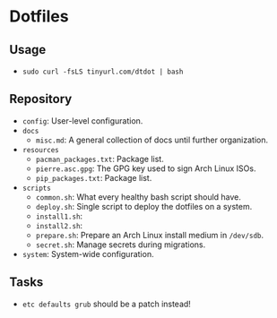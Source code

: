 # Dotfiles

## Usage

* `sudo curl -fsLS tinyurl.com/dtdot | bash`

## Repository

* `config`: User-level configuration.
* `docs`
  * `misc.md`: A general collection of docs until further organization.
* `resources`
  * `pacman_packages.txt`: Package list.
  * `pierre.asc.gpg`: The GPG key used to sign Arch Linux ISOs.
  * `pip_packages.txt`: Package list.
* `scripts`
  * `common.sh`: What every healthy bash script should have.
  * `deploy.sh`: Single script to deploy the dotfiles on a system.
  * `install1.sh`: 
  * `install2.sh`: 
  * `prepare.sh`: Prepare an Arch Linux install medium in `/dev/sdb`.
  * `secret.sh`: Manage secrets during migrations.
* `system`: System-wide configuration.

## Tasks

* `etc defaults grub` should be a patch instead!
